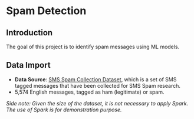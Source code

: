 # Spam Detection

## Introduction
The goal of this project is to identify spam messages using ML models. 

## Data Import
- **Data Source**: [SMS Spam Collection Dataset](https://www.kaggle.com/uciml/sms-spam-collection-dataset), which is a set of SMS tagged messages that have been collected for SMS Spam research. 
- 5,574 English messages, tagged as ham (legitimate) or spam.

*Side note: Given the size of the dataset, it is not necessary to apply Spark. The use of Spark is for demonstration purpose.*

